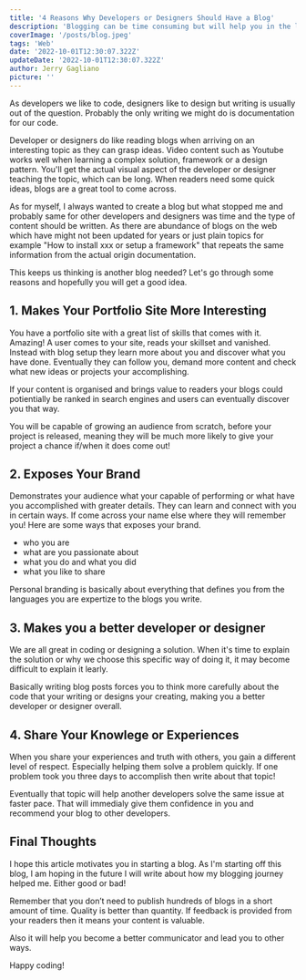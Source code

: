 ```yaml
---
title: '4 Reasons Why Developers or Designers Should Have a Blog'
description: 'Blogging can be time consuming but will help you in the long run.'
coverImage: '/posts/blog.jpeg'
tags: 'Web'
date: '2022-10-01T12:30:07.322Z'
updateDate: '2022-10-01T12:30:07.322Z'
author: Jerry Gagliano
picture: ''
---
```


As developers we like to code, designers like to design but writing is usually out of the question. Probably the only writing we might do is documentation for our code.

Developer or designers do like reading blogs when arriving on an interesting topic as they can grasp ideas. Video content such as Youtube works well when learning a complex solution, framework or a design pattern. You'll get the actual visual aspect of the developer or designer teaching the  topic, which can be long. When readers need some quick ideas, blogs are a great tool to come across.

As for myself, I always wanted to create a blog but what stopped me and probably same for other developers and designers was time and the type of content should be written. As there are abundance of blogs on the web which have might not been updated for years or just plain topics for example "How to install xxx or setup a framework" that repeats the same information from the actual origin documentation. 

This keeps us thinking is another blog needed? Let's go through some reasons and hopefully you will get a good idea.

## 1. Makes Your Portfolio Site More Interesting

You have a portfolio site with a great list of skills that comes with it. Amazing! A user comes to your site, reads your skillset and vanished. Instead with blog setup they learn more about you and discover what you have done. Eventually they can follow you, demand more content and check what new ideas or projects your accomplishing. 

If your content is organised and brings value to readers your blogs could potientially be ranked in search engines and users can eventually discover you that way.

You will be capable of growing an audience from scratch, before your project is released, meaning they will be much more likely to give your project a chance if/when it does come out!


## 2. Exposes Your Brand

Demonstrates your audience what your capable of performing or what have you accomplished with greater details. They can learn and connect with you in certain ways. If come across your name else where they will remember you! Here are some ways that exposes your brand.

 - who you are
 - what are you passionate about 
 - what you do and what you did
 - what you like to share

 Personal branding is basically about everything that defines you from the languages you are expertize to the blogs you write.

## 3. Makes you a better developer or designer

We are all great in coding or designing a solution. When it's time to explain the solution or why we choose this specific way of doing it, it may become difficult to explain it learly.

Basically writing blog posts forces you to think more carefully about the code that your writing or designs your creating, making you a better developer or designer overall.

## 4. Share Your Knowlege or Experiences

When you share your experiences and truth with others, you gain a different level of respect. Especially helping them solve a problem quickly. If one problem took you three days to accomplish then write about that topic!

Eventually that topic will help another developers solve the same issue at faster pace. That will immedialy give them confidence in you and recommend your blog to other developers.

## Final Thoughts

I hope this article motivates you in starting a blog. As I'm starting off this blog, I am hoping in the future I will write about how my blogging journey helped me. Either good or bad!

Remember that you don’t need to publish hundreds of blogs in a short amount of time. Quality is better than quantity. If feedback is provided from your readers then it means your content is valuable. 

Also it will help you become a better communicator and lead you to other ways.

Happy coding!

<!-- ```
var add2 = function(number) {
  return number + 2;
}
``` -->
